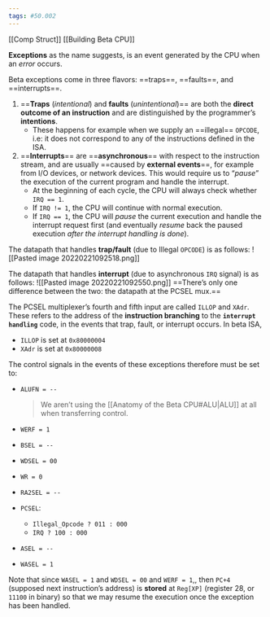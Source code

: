 ```yaml
---
tags: #50.002
---
```

[[Comp Struct]]
[[Building Beta CPU]]

**Exceptions** as the name suggests, is an event generated by the CPU when an _error_ occurs.

Beta exceptions come in three flavors: ==traps==, ==faults==, and ==interrupts==.

1.  ==**Traps** (_intentional_) and **faults** (_unintentional_)== are both the **direct outcome of an instruction** and are distinguished by the programmer’s **intentions**.
    -   These happens for example when we supply an ==illegal== `OPCODE`, i.e: it does not correspond to any of the instructions defined in the ISA.
2.  ==**Interrupts**== are ==**asynchronous**== with respect to the instruction stream, and are usually ==caused by **external events**==, for example from I/O devices, or network devices. This would require us to “_pause_” the execution of the current program and handle the interrupt.
    -   At the beginning of each cycle, the CPU will always check whether `IRQ == 1`.
    -   If `IRQ != 1`, the CPU will continue with normal execution.
    -   If `IRQ == 1`, the CPU will _pause_ the current execution and handle the interrupt request first (and eventually _resume_ back the paused execution _after the interrupt handling is done_).

The datapath that handles **trap/fault** (due to Illegal `OPCODE`) is as follows:
![[Pasted image 20220221092518.png]]

The datapath that handles **interrupt** (due to asynchronous `IRQ` signal) is as follows:
![[Pasted image 20220221092550.png]]
==There’s only one difference between the two: the datapath at the PCSEL mux.==

The PCSEL multiplexer’s fourth and fifth input are called `ILLOP` and `XAdr`. These refers to the address of the **instruction branching** to the **`interrupt handling`** code, in the events that trap, fault, or interrupt occurs. In beta ISA,

-   `ILLOP` is set at `0x80000004`
-   `XAdr` is set at `0x80000008`

The control signals in the events of these exceptions therefore must be set to:

-   `ALUFN = --`
    
    > We aren’t using the [[Anatomy of the Beta CPU#ALU|ALU]] at all when transferring control.
    
-   `WERF = 1`
-   `BSEL = --`
-   `WDSEL = 00`
-   `WR = 0`
-   `RA2SEL = --`
-   `PCSEL`:
    -   `Illegal_Opcode ? 011 : 000`
    -   `IRQ ? 100 : 000`
-   `ASEL = --`
-   `WASEL = 1`

Note that since `WASEL = 1` and `WDSEL = 00` and `WERF = 1`,, then `PC+4` (supposed next instruction’s address) is **stored** at `Reg[XP]` (register 28, or `11100` in binary) so that we may resume the execution once the exception has been handled.